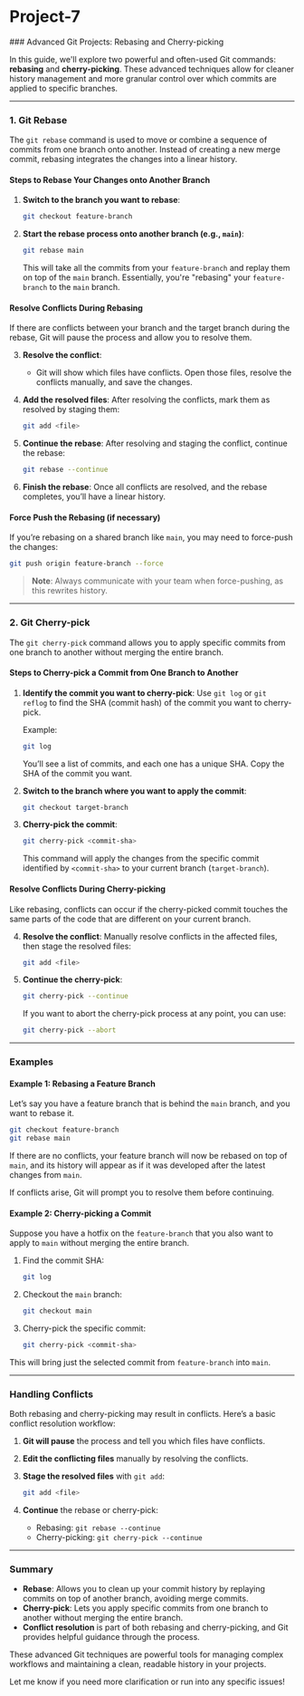 <h1>Project-7</h1>
### Advanced Git Projects: Rebasing and Cherry-picking

In this guide, we'll explore two powerful and often-used Git commands: **rebasing** and **cherry-picking**. These advanced techniques allow for cleaner history management and more granular control over which commits are applied to specific branches.

---

### **1. Git Rebase**

The `git rebase` command is used to move or combine a sequence of commits from one branch onto another. Instead of creating a new merge commit, rebasing integrates the changes into a linear history.

#### **Steps to Rebase Your Changes onto Another Branch**

1. **Switch to the branch you want to rebase**:
   ```bash
   git checkout feature-branch
   ```

2. **Start the rebase process onto another branch (e.g., `main`)**:
   ```bash
   git rebase main
   ```

   This will take all the commits from your `feature-branch` and replay them on top of the `main` branch. Essentially, you're "rebasing" your `feature-branch` to the `main` branch.

#### **Resolve Conflicts During Rebasing**

If there are conflicts between your branch and the target branch during the rebase, Git will pause the process and allow you to resolve them.

3. **Resolve the conflict**:
   - Git will show which files have conflicts. Open those files, resolve the conflicts manually, and save the changes.

4. **Add the resolved files**:
   After resolving the conflicts, mark them as resolved by staging them:
   ```bash
   git add <file>
   ```

5. **Continue the rebase**:
   After resolving and staging the conflict, continue the rebase:
   ```bash
   git rebase --continue
   ```

6. **Finish the rebase**:
   Once all conflicts are resolved, and the rebase completes, you’ll have a linear history.

#### **Force Push the Rebasing (if necessary)**

If you’re rebasing on a shared branch like `main`, you may need to force-push the changes:

```bash
git push origin feature-branch --force
```

> **Note**: Always communicate with your team when force-pushing, as this rewrites history.

---

### **2. Git Cherry-pick**

The `git cherry-pick` command allows you to apply specific commits from one branch to another without merging the entire branch.

#### **Steps to Cherry-pick a Commit from One Branch to Another**

1. **Identify the commit you want to cherry-pick**:
   Use `git log` or `git reflog` to find the SHA (commit hash) of the commit you want to cherry-pick.

   Example:
   ```bash
   git log
   ```

   You’ll see a list of commits, and each one has a unique SHA. Copy the SHA of the commit you want.

2. **Switch to the branch where you want to apply the commit**:
   ```bash
   git checkout target-branch
   ```

3. **Cherry-pick the commit**:
   ```bash
   git cherry-pick <commit-sha>
   ```

   This command will apply the changes from the specific commit identified by `<commit-sha>` to your current branch (`target-branch`).

#### **Resolve Conflicts During Cherry-picking**

Like rebasing, conflicts can occur if the cherry-picked commit touches the same parts of the code that are different on your current branch.

4. **Resolve the conflict**:
   Manually resolve conflicts in the affected files, then stage the resolved files:
   ```bash
   git add <file>
   ```

5. **Continue the cherry-pick**:
   ```bash
   git cherry-pick --continue
   ```

   If you want to abort the cherry-pick process at any point, you can use:
   ```bash
   git cherry-pick --abort
   ```

---

### **Examples**

#### **Example 1: Rebasing a Feature Branch**
Let’s say you have a feature branch that is behind the `main` branch, and you want to rebase it.

```bash
git checkout feature-branch
git rebase main
```

If there are no conflicts, your feature branch will now be rebased on top of `main`, and its history will appear as if it was developed after the latest changes from `main`.

If conflicts arise, Git will prompt you to resolve them before continuing.

#### **Example 2: Cherry-picking a Commit**
Suppose you have a hotfix on the `feature-branch` that you also want to apply to `main` without merging the entire branch.

1. Find the commit SHA:
   ```bash
   git log
   ```

2. Checkout the `main` branch:
   ```bash
   git checkout main
   ```

3. Cherry-pick the specific commit:
   ```bash
   git cherry-pick <commit-sha>
   ```

This will bring just the selected commit from `feature-branch` into `main`.

---

### **Handling Conflicts**

Both rebasing and cherry-picking may result in conflicts. Here’s a basic conflict resolution workflow:

1. **Git will pause** the process and tell you which files have conflicts.
2. **Edit the conflicting files** manually by resolving the conflicts.
3. **Stage the resolved files** with `git add`:
   ```bash
   git add <file>
   ```

4. **Continue** the rebase or cherry-pick:
   - Rebasing: `git rebase --continue`
   - Cherry-picking: `git cherry-pick --continue`

---

### **Summary**

- **Rebase**: Allows you to clean up your commit history by replaying commits on top of another branch, avoiding merge commits.
- **Cherry-pick**: Lets you apply specific commits from one branch to another without merging the entire branch.
- **Conflict resolution** is part of both rebasing and cherry-picking, and Git provides helpful guidance through the process.

These advanced Git techniques are powerful tools for managing complex workflows and maintaining a clean, readable history in your projects.

Let me know if you need more clarification or run into any specific issues!
